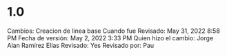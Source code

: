 # 1.0

Cambios: Creacion de linea base
Cuando fue Revisado: May 31, 2022 8:58 PM
Fecha de  versión: May 2, 2022 3:33 PM
Quien hizo el cambio: Jorge Alan Ramírez Elías
Revisado: Yes
Revisado por: Pau